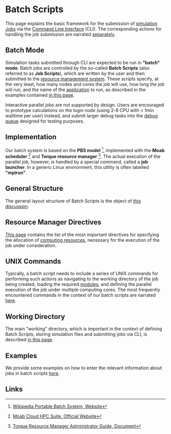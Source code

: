 # Batch Scripts

This page explains the basic framework for the submission of [simulation Jobs](../../jobs/overview.md) via the [Command Line Interface](../../cli/overview.md) (CLI). The corresponding actions for handling the job submission are narrated [separately](../actions/overview.md).

## Batch Mode

Simulation tasks submitted through CLI are expected to be run in **"batch" mode**. Batch jobs are controlled by the so-called **Batch Scripts** (also referred to as **Job Scripts**), which are written by the user and then submitted to the [resource management system](../../infrastructure/resource/overview.md). These scripts specify, at the very least, how many nodes and cores the job will use, how long the job will run, and the name of the [application](../../software/overview.md) to run, as described in the examples contained [in this page](sample-scripts.md).

Interactive parallel jobs are not supported by design. Users are encouraged to prototype calculations on the login node (using 2-8 CPU with < 1min walltime per user) instead, and submit larger debug tasks into the [debug queue](../../infrastructure/resource/category.md) designed for testing purposes.

## Implementation

Our batch system is based on the **PBS model** [^1], implemented with the **Moab scheduler** [^2] and **Torque resource manager** [^3]. The actual execution of the parallel job, however, is handled by a special command, called a **job launcher**. In a generic Linux environment, this utility is often labelled **"mpirun"**.

## General Structure

The general layout structure of Batch Scripts is the object of [this discussion](general-structure.md).

## Resource Manager Directives

[This page](directives.md) contains the list of the most important directives for specifying the allocation of [computing resources](../../infrastructure/resource/overview.md), necessary for the execution of the job under consideration.

## UNIX Commands

Typically, a batch script needs to include a series of UNIX commands for performing such actions as navigating to the working directory of the job being created, loading the required [modules](../../cli/actions/modules.md), and defining the parallel execution of the job under multiple computing cores. The most frequently encountered commands in the context of our batch scripts are narrated [here](commands.md).

## Working Directory

The main "working" directory, which is important in the context of defining Batch Scripts, storing simulation files and submitting jobs via CLI, is described [in this page](directories.md).

## Examples

We provide some examples on how to enter the relevant information about jobs in batch scripts [here](sample-scripts.md).

## Links

[^1]: [Wikipedia Portable Batch System, Website](https://en.wikipedia.org/wiki/Portable_Batch_System)

[^2]: [Moab Cloud HPC Suite, Official Website](http://www.adaptivecomputing.com/moab-hpc-basic-edition/)

[^3]: [Torque Resource Manager Administrator Guide, Document](http://docs.adaptivecomputing.com/torque/6-1-2/adminGuide/torqueAdminGuide-6.1.2.pdf)
